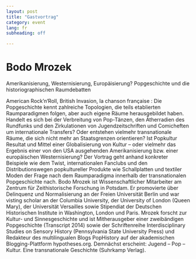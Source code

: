 ```yaml
---
layout: post
title: "Gastvortrag"
category: event
lang: fr
subheading: off

---
```


# Bodo Mrozek 

Amerikanisierung, Westernisierung, Europäisierung? Popgeschichte und die historiographischen Raumdebatten

American Rock’n‘Roll, British Invasion, la chanson française : Die Popgeschichte kennt zahlreiche Topologien, die teils etablierten Raumparadigmen folgen, aber auch eigene Räume herausgebildet haben. Handelt es sich bei der Verbreitung von Pop-Tänzen, den Ätherradien des Rundfunks und den Zirkulationen von Jugendzeitschriften und Comicheften um internationale Transfers? Oder entstehen vielmehr transnationale Räume, die sich nicht mehr an Staatsgrenzen orientieren?
Ist Popkultur Resultat und Mittel einer Globalisierung von Kultur – oder vielmehr das Ergebnis einer von den USA ausgehenden Amerikanisierung bzw. einer europäischen Westernisierung? Der Vortrag geht anhand konkreter Beispiele wie dem Twist, internationalen Fanclubs und den Distributionswegen popkultureller Produkte wie Schallplatten und textiler Moden der Frage nach dem Raumparadigma innerhalb der transnationalen Popgeschichte nach. 
Bodo Mrozek ist Wissenschaftlicher Mitarbeiter am Zentrum für Zeithistorische Forschung in Potsdam. Er promovierte über Delinquenz und Normalisierung an der Freien Universität Berlin und war visting scholar an der Columbia University, der University of London (Queen Mary), der Universität Versailles sowie Stipendiat der Deutschen Historischen Institute in Washington, London und Paris. Mrozek forscht zur Kultur- und Sinnesgeschichte und ist Mitherausgeber einer zweibändigen Popgeschichte (Transcript 2014) sowie der Schriftenreihe Interdisciplinary Studies on Sensory History (Pennsylvania State University Press) und Redakteur des multilingualen Blogs PopHistory auf der akademischen Blogging-Plattform hypotheses.org. Demnächst erscheint: Jugend – Pop – Kultur. Eine transnationale Geschichte (Suhrkamp Verlag).
